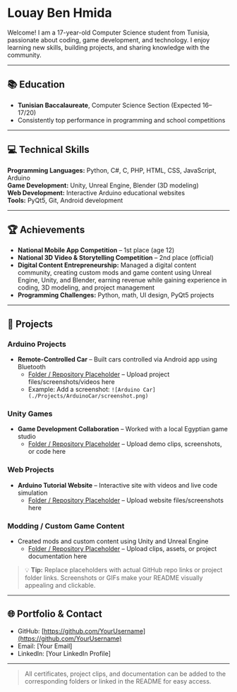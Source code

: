 # Louay Ben Hmida

Welcome! I am a 17-year-old Computer Science student from Tunisia, passionate about coding, game development, and technology. I enjoy learning new skills, building projects, and sharing knowledge with the community.

---

## 📚 Education
- **Tunisian Baccalaureate**, Computer Science Section (Expected 16–17/20)
- Consistently top performance in programming and school competitions

---

## 💻 Technical Skills

**Programming Languages:** Python, C#, C, PHP, HTML, CSS, JavaScript, Arduino  
**Game Development:** Unity, Unreal Engine, Blender (3D modeling)  
**Web Development:** Interactive Arduino educational websites  
**Tools:** PyQt5, Git, Android development  

---

## 🏆 Achievements
- **National Mobile App Competition** – 1st place (age 12)  
- **National 3D Video & Storytelling Competition** – 2nd place (official)  
- **Digital Content Entrepreneurship:** Managed a digital content community, creating custom mods and game content using Unreal Engine, Unity, and Blender, earning revenue while gaining experience in coding, 3D modeling, and project management  
- **Programming Challenges:** Python, math, UI design, PyQt5 projects  

---

## 📂 Projects

### Arduino Projects
- **Remote-Controlled Car** – Built cars controlled via Android app using Bluetooth  
  - [Folder / Repository Placeholder](#) – Upload project files/screenshots/videos here  
  - Example: Add a screenshot: `![Arduino Car](./Projects/ArduinoCar/screenshot.png)`

### Unity Games
- **Game Development Collaboration** – Worked with a local Egyptian game studio  
  - [Folder / Repository Placeholder](#) – Upload demo clips, screenshots, or code here  

### Web Projects
- **Arduino Tutorial Website** – Interactive site with videos and live code simulation  
  - [Folder / Repository Placeholder](#) – Upload website files/screenshots here  

### Modding / Custom Game Content
- Created mods and custom content using Unity and Unreal Engine  
  - [Folder / Repository Placeholder](#) – Upload clips, assets, or project documentation here  

> 💡 **Tip:** Replace placeholders with actual GitHub repo links or project folder links. Screenshots or GIFs make your README visually appealing and clickable.

---

## 🌐 Portfolio & Contact
- GitHub: [https://github.com/YourUsername](https://github.com/YourUsername)  
- Email: [Your Email]  
- LinkedIn: [Your LinkedIn Profile]  

---

> All certificates, project clips, and documentation can be added to the corresponding folders or linked in the README for easy access.
